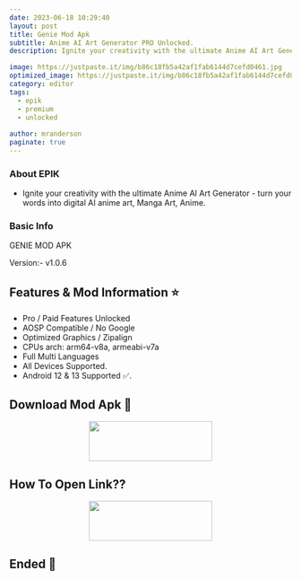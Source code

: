 ```yaml
---
date: 2023-06-18 10:29:40
layout: post
title: Genie Mod Apk
subtitle: Anime AI Art Generator PRO Unlocked.
description: Ignite your creativity with the ultimate Anime AI Art Generator - turn your words into digital AI anime art, Manga Art, Anime.

image: https://justpaste.it/img/b86c18fb5a42af1fab6144d7cefd0461.jpg
optimized_image: https://justpaste.it/img/b86c18fb5a42af1fab6144d7cefd0461.jpg
category: editor
tags:
  - epik
  - premium 
  - unlocked
 
author: mranderson
paginate: true
---
```



### About EPIK
- Ignite your creativity with the ultimate Anime AI Art Generator - turn your words into digital AI anime art, Manga Art, Anime.


### Basic Info
GENIE MOD APK

Version:-  v1.0.6

<!--page-->

## Features & Mod Information ⭐

- Pro / Paid Features Unlocked
- AOSP Compatible / No Google
- Optimized Graphics / Zipalign
- CPUs arch: arm64-v8a, armeabi-v7a
- Full Multi Languages
- All Devices Supported.
- Android 12 & 13 Supported ✅.


## Download Mod Apk 📩

<p align="center"><a href="
https://m.easysky.in/rCqv"><img src="https://img.shields.io/badge/Download-Now-black?&style=for-the-badge&logo=download" width="220" height="70.45"></a></p>


## How To Open Link??

<p align="center"><a href="https://t.me/HowToRedirect/9"><img src="https://img.shields.io/badge/HowToOpen-Link-black?&style=for-the-badge&logo=telegram" width="220" height="70.45"></a></p>

## Ended 👀